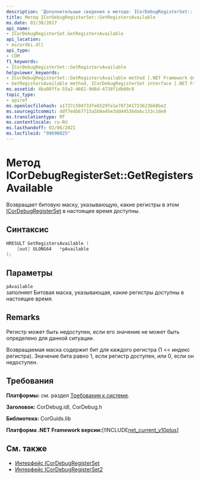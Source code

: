```yaml
---
description: 'Дополнительные сведения о методе: ICorDebugRegisterSet:: Жетрегистерсаваилабле'
title: Метод ICorDebugRegisterSet::GetRegistersAvailable
ms.date: 03/30/2017
api_name:
- ICorDebugRegisterSet.GetRegistersAvailable
api_location:
- mscordbi.dll
api_type:
- COM
f1_keywords:
- ICorDebugRegisterSet::GetRegistersAvailable
helpviewer_keywords:
- ICorDebugRegisterSet::GetRegistersAvailable method [.NET Framework debugging]
- GetRegistersAvailable method, ICorDebugRegisterSet interface [.NET Framework debugging]
ms.assetid: 4ba08ffa-55a2-4662-9d6d-4738f1db60c9
topic_type:
- apiref
ms.openlocfilehash: a1727c594733fe6529fe1e78f341723623b68be2
ms.sourcegitcommit: ddf7edb67715a5b9a45e3dd44536dabc153c1de0
ms.translationtype: MT
ms.contentlocale: ru-RU
ms.lasthandoff: 02/06/2021
ms.locfileid: "99690825"
---
```

# <a name="icordebugregistersetgetregistersavailable-method"></a>Метод ICorDebugRegisterSet::GetRegistersAvailable

Возвращает битовую маску, указывающую, какие регистры в этом [ICorDebugRegisterSet](icordebugregisterset-interface.md) в настоящее время доступны.  
  
## <a name="syntax"></a>Синтаксис  
  
```cpp  
HRESULT GetRegistersAvailable (  
    [out] ULONG64   *pAvailable  
);  
```  
  
## <a name="parameters"></a>Параметры  

 `pAvailable`  
 заполняет Битовая маска, указывающая, какие регистры доступны в настоящее время.  
  
## <a name="remarks"></a>Remarks  

 Регистр может быть недоступен, если его значение не может быть определено для данной ситуации.  
  
 Возвращаемая маска содержит бит для каждого регистра (1 << индекс регистра). Значение бита равно 1, если регистр доступен, или 0, если он недоступен.  
  
## <a name="requirements"></a>Требования  

 **Платформы:** см. раздел [Требования к системе](../../get-started/system-requirements.md).  
  
 **Заголовок:** CorDebug.idl, CorDebug.h  
  
 **Библиотека:** CorGuids.lib  
  
 **Платформа .NET Framework версии:**[!INCLUDE[net_current_v10plus](../../../../includes/net-current-v10plus-md.md)]  
  
## <a name="see-also"></a>См. также

- [Интерфейс ICorDebugRegisterSet](icordebugregisterset-interface.md)
- [Интерфейс ICorDebugRegisterSet2](icordebugregisterset2-interface.md)
